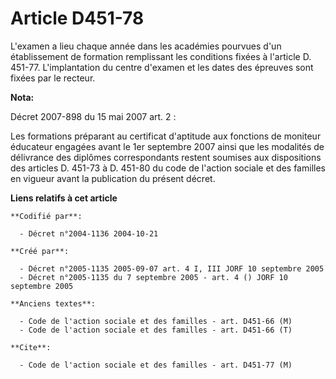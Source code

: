 # Article D451-78

L'examen a lieu chaque année dans les académies pourvues d'un établissement de formation remplissant les conditions fixées à
l'article D. 451-77. L'implantation du centre d'examen et les dates des épreuves sont fixées par le recteur.

**Nota:**

Décret 2007-898 du 15 mai 2007 art. 2 : 

Les formations préparant au certificat d'aptitude aux fonctions de moniteur éducateur engagées avant le 1er septembre 2007
ainsi que les modalités de délivrance des diplômes correspondants restent soumises aux dispositions des articles D. 451-73 à
D. 451-80 du code de l'action sociale et des familles en vigueur avant la publication du présent décret.

**Liens relatifs à cet article**

	**Codifié par**:

	  - Décret n°2004-1136 2004-10-21

	**Créé par**:

	  - Décret n°2005-1135 2005-09-07 art. 4 I, III JORF 10 septembre 2005
	  - Décret n°2005-1135 du 7 septembre 2005 - art. 4 () JORF 10 septembre 2005

	**Anciens textes**:

	  - Code de l'action sociale et des familles - art. D451-66 (M)
	  - Code de l'action sociale et des familles - art. D451-66 (T)

	**Cite**:

	  - Code de l'action sociale et des familles - art. D451-77 (M)
